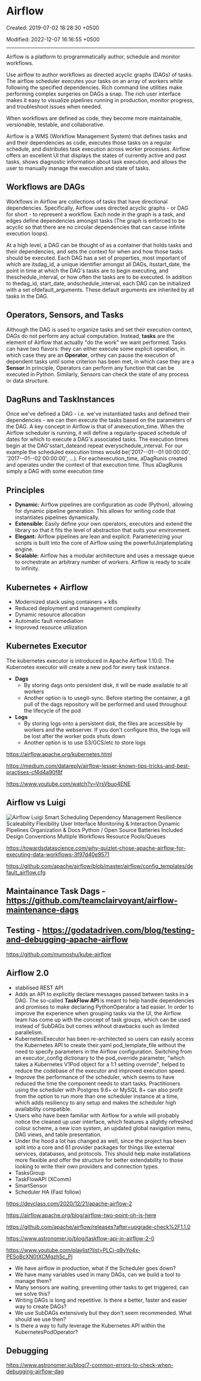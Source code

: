 # Airflow

Created: 2019-07-02 18:28:30 +0500

Modified: 2022-12-07 16:16:55 +0500

---

Airflow is a platform to programmatically author, schedule and monitor workflows.

Use airflow to author workflows as directed acyclic graphs (DAGs) of tasks. The airflow scheduler executes your tasks on an array of workers while following the specified dependencies. Rich command line utilities make performing complex surgeries on DAGs a snap. The rich user interface makes it easy to visualize pipelines running in production, monitor progress, and troubleshoot issues when needed.

When workflows are defined as code, they become more maintainable, versionable, testable, and collaborative.

Airflow is a WMS (Workflow Management System) that defines tasks and and their dependencies as code, executes those tasks on a regular schedule, and distributes task execution across worker processes. Airflow offers an excellent UI that displays the states of currently active and past tasks, shows diagnostic information about task execution, and allows the user to manually manage the execution and state of tasks.

## Workflows are DAGs

Workflows in Airflow are collections of tasks that have directional dependencies. Specifically, Airflow uses directed acyclic graphs - or DAG for short - to represent a workflow. Each node in the graph is a task, and edges define dependencies amongst tasks (The graph is enforced to be acyclic so that there are no circular dependencies that can cause infinite execution loops).

At a high level, a DAG can be thought of as a container that holds tasks and their dependencies, and sets the context for when and how those tasks should be executed. Each DAG has a set of properties, most important of which are itsdag_id, a unique identifier amongst all DAGs, itsstart_date, the point in time at which the DAG's tasks are to begin executing, and theschedule_interval, or how often the tasks are to be executed. In addition to thedag_id, start_date, andschedule_interval, each DAG can be initialized with a set ofdefault_arguments. These default arguments are inherited by all tasks in the DAG.

## Operators, Sensors, and Tasks

Although the DAG is used to organize tasks and set their execution context, DAGs do not perform any actual computation. Instead, **tasks** are the element of Airflow that actually "do the work" we want performed. Tasks can have two flavors: they can either execute some explicit operation, in which case they are an **Operator**, orthey can pause the execution of dependent tasks until some criterion has been met, in which case they are a **Sensor**.In principle, Operators can perform any function that can be executed in Python. Similarly, Sensors can check the state of any process or data structure.

## DagRuns and TaskInstances

Once we've defined a DAG - i.e. we've instantiated tasks and defined their dependencies - we can then execute the tasks based on the parameters of the DAG. A key concept in Airflow is that of anexecution_time. When the Airflow scheduler is running, it will define a regularly-spaced schedule of dates for which to execute a DAG's associated tasks. The execution times begin at the DAG'sstart_dateand repeat everyschedule_interval. For our example the scheduled execution times would be('2017--01--01 00:00:00', '2017--01--02 00:00:00', ...). For eachexecution_time, aDagRunis created and operates under the context of that execution time. Thus aDagRunis simply a DAG with some execution time

## Principles

- **Dynamic:** Airflow pipelines are configuration as code (Python), allowing for dynamic pipeline generation. This allows for writing code that instantiates pipelines dynamically.
- **Extensible:** Easily define your own operators, executors and extend the library so that it fits the level of abstraction that suits your environment.
- **Elegant:** Airflow pipelines are lean and explicit. Parameterizing your scripts is built into the core of Airflow using the powerfulJinjatemplating engine.
- **Scalable:** Airflow has a modular architecture and uses a message queue to orchestrate an arbitrary number of workers. Airflow is ready to scale to infinity.

## Kubernetes + Airflow

- Modernized stack using containers + k8s
- Reduced deployment and management complexity
- Dynamic resource allocation
- Automatic fault remediation
- Improved resource utilization

## Kubernetes Executor

The kubernetes executor is introduced in Apache Airflow 1.10.0. The Kubernetes executor will create a new pod for every task instance.

- **Dags**
  - By storing dags onto persistent disk, it will be made available to all workers
  - Another option is to usegit-sync. Before starting the container, a git pull of the dags repository will be performed and used throughout the lifecycle of the pod
- **Logs**
  - By storing logs onto a persistent disk, the files are accessible by workers and the webserver. If you don't configure this, the logs will be lost after the worker pods shuts down
  - Another option is to use S3/GCS/etc to store logs

<https://airflow.apache.org/kubernetes.html>

<https://medium.com/datareply/airflow-lesser-known-tips-tricks-and-best-practises-cf4d4a90f8f>

<https://www.youtube.com/watch?v=VrsVbuo4ENE>

## Airflow vs Luigi

![Airflow Luigi Smart Scheduling Dependency Management Resilience Scaleability Flexibility User Interface Monitoring & Interaction Dynamic Pipelines Organization & Docs Python / Open Source Batteries Included Design Conventions Multiple Workflows Resource Pools/Queues ](../../media/Technologies-Apache-Airflow-image1.png)

<https://towardsdatascience.com/why-quizlet-chose-apache-airflow-for-executing-data-workflows-3f97d40e9571>

<https://github.com/apache/airflow/blob/master/airflow/config_templates/default_airflow.cfg>

## Maintainance Task Dags - <https://github.com/teamclairvoyant/airflow-maintenance-dags>

## Testing - <https://godatadriven.com/blog/testing-and-debugging-apache-airflow>

<https://github.com/mumoshu/kube-airflow>

## Airflow 2.0

- stabilised REST API
- Adds an API to explicitly declare messages passed between tasks in a DAG. The so-called **TaskFlow API** is meant to help handle dependencies and promises to make declaring PythonOperator a tad easier. In order to improve the experience when grouping tasks via the UI, the Airflow team has come up with the concept of task groups, which can be used instead of SubDAGs but comes without drawbacks such as limited parallelism.
- KubernetesExecutor has been re-architected so users can easily access the Kubernetes API to create their.yaml pod_template_file without the need to specify parameters in the Airflow configuration. Switching from an executor_config dictionary to the pod_override parameter, "which takes a Kubernetes V1Pod object for a 1:1 setting override", helped to reduce the codebase of the executor and improved execution speed.
- Improve the performance of the scheduler, which seems to have reduced the time the component needs to start tasks. Practitioners using the scheduler with Postgres 9.6+ or MySQL 8+ can also profit from the option to run more than one scheduler instance at a time, which adds resiliency to any setup and makes the scheduler high availability compatible.
- Users who have been familiar with Airflow for a while will probably notice the cleaned up user interface, which features a slightly refreshed colour scheme, a new icon system, an updated global navigation menu, DAG views, and table presentation.
- Under the hood a lot has changed as well, since the project has been split into a core and 61 provider packages for things like external services, databases, and protocols. This should help make installations more flexible and offer the structure for better extendability to those looking to write their own providers and connection types.
- TasksGroup
- TaskFlowAPI (XComm)
- SmartSensor
- Scheduler HA (Fast follow)

<https://devclass.com/2020/12/21/apache-airflow-2>

<https://airflow.apache.org/blog/airflow-two-point-oh-is-here>

<https://github.com/apache/airflow/releases?after=upgrade-check%2F1.1.0>

<https://www.astronomer.io/blog/taskflow-api-in-airflow-2-0>

<https://www.youtube.com/playlist?list=PLCi-q9vYo4x-PESoBcXN0tXCMgzh5c_Pj>

- We have airflow in production, what if the Scheduler goes down?
- We have many variables used in many DAGs, can we build a tool to manage them?
- Many sensors are waiting, preventing other tasks to get triggered, can we solve this?
- Writing DAGs is long and repetitive. Is there a better, faster and easier way to create DAGs?
- We use SubDAGs extensively but they don't seem recommended. What should we use then?
- Is there a way to fully leverage the Kubernetes API within the KubernetesPodOperator?

## Debugging

<https://www.astronomer.io/blog/7-common-errors-to-check-when-debugging-airflow-dag>

